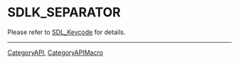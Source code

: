 # SDLK_SEPARATOR

Please refer to [SDL_Keycode](SDL_Keycode) for details.

----
[CategoryAPI](CategoryAPI), [CategoryAPIMacro](CategoryAPIMacro)

